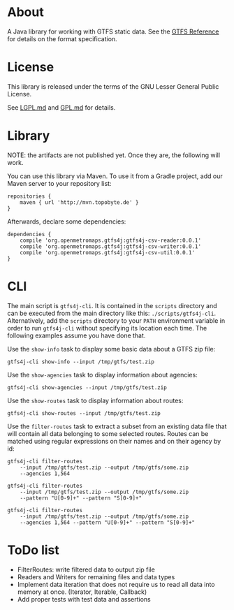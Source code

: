 # About

A Java library for working with GTFS static data.
See the [GTFS Reference](http://gtfs.org/reference/) for details on the
format specification.

# License

This library is released under the terms of the GNU Lesser General Public
License.

See  [LGPL.md](LGPL.md) and [GPL.md](GPL.md) for details.

# Library

NOTE: the artifacts are not published yet. Once they are, the following will
work.

You can use this library via Maven. To use it from a Gradle project,
add our Maven server to your repository list:

    repositories {
        maven { url 'http://mvn.topobyte.de' }
    }

Afterwards, declare some dependencies:

    dependencies {
        compile 'org.openmetromaps.gtfs4j:gtfs4j-csv-reader:0.0.1'
        compile 'org.openmetromaps.gtfs4j:gtfs4j-csv-writer:0.0.1'
        compile 'org.openmetromaps.gtfs4j:gtfs4j-csv-util:0.0.1'
    }

# CLI

The main script is `gtfs4j-cli`. It is contained in the `scripts` directory
and can be executed from the main directory like this:
`./scripts/gtfs4j-cli`. Alternatively, add the `scripts` directory to your
`PATH` environment variable in order to run `gtfs4j-cli` without specifying
its location each time. The following examples assume you have done that.

Use the `show-info` task to display some basic data about a GTFS zip file:

    gtfs4j-cli show-info --input /tmp/gtfs/test.zip

Use the `show-agencies` task to display information about agencies:

    gtfs4j-cli show-agencies --input /tmp/gtfs/test.zip

Use the `show-routes` task to display information about routes:

    gtfs4j-cli show-routes --input /tmp/gtfs/test.zip

Use the `filter-routes` task to extract a subset from an existing data file
that will contain all data belonging to some selected routes.
Routes can be matched using regular expressions on their names and on
their agency by id:

    gtfs4j-cli filter-routes
        --input /tmp/gtfs/test.zip --output /tmp/gtfs/some.zip
        --agencies 1,564

    gtfs4j-cli filter-routes
        --input /tmp/gtfs/test.zip --output /tmp/gtfs/some.zip
        --pattern "U[0-9]+" --pattern "S[0-9]+"

    gtfs4j-cli filter-routes
        --input /tmp/gtfs/test.zip --output /tmp/gtfs/some.zip
        --agencies 1,564 --pattern "U[0-9]+" --pattern "S[0-9]+"

# ToDo list

* FilterRoutes: write filtered data to output zip file
* Readers and Writers for remaining files and data types
* Implement data iteration that does not require us to read all data into
  memory at once. (Iterator, Iterable, Callback)
* Add proper tests with test data and assertions
